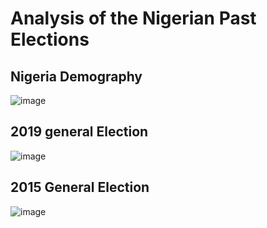 # Analysis of the Nigerian Past Elections

## Nigeria Demography
![image](https://user-images.githubusercontent.com/95111839/206894935-2ca55953-850d-4317-b516-330fa8e4b06f.png)

## 2019 general Election
![image](https://user-images.githubusercontent.com/95111839/206894982-a06256c3-92f2-45da-80ca-5168196199a7.png)

## 2015 General Election
![image](https://user-images.githubusercontent.com/95111839/206895016-1e3ad7e5-e515-40b0-a94f-bd8a7184bd78.png)

